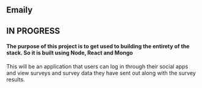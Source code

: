 ## Emaily

## IN PROGRESS

#### The purpose of this project is to get used to building the entirety of the stack. So it is built using Node, React and Mongo

This will be an application that users can log in through their social apps and view surveys and survey data they have sent out along with the survey results.
